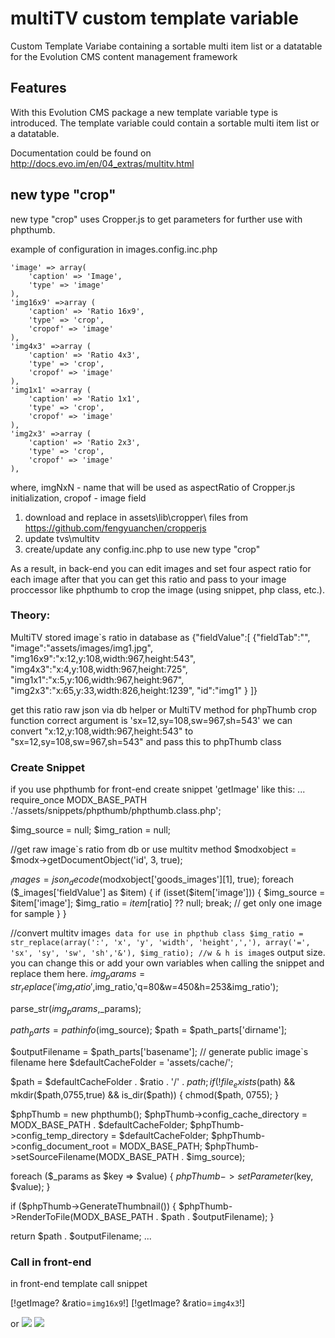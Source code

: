 # multiTV custom template variable

Custom Template Variabe containing a sortable multi item list or a datatable for the Evolution CMS content management framework

## Features

With this Evolution CMS package a new template variable type is introduced. The template variable could contain a sortable multi item list or a datatable.

Documentation could be found on http://docs.evo.im/en/04_extras/multitv.html

## new type "crop"
new type "crop" uses Cropper.js to get parameters for further use with phpthumb.

example of configuration in images.config.inc.php

    'image' => array(
        'caption' => 'Image',
        'type' => 'image'
    ),
    'img16x9' =>array (
        'caption' => 'Ratio 16x9',
        'type' => 'crop',
        'cropof' => 'image'
    ),
    'img4x3' =>array (
        'caption' => 'Ratio 4x3',
        'type' => 'crop',
        'cropof' => 'image'
    ),
    'img1x1' =>array (
        'caption' => 'Ratio 1x1',
        'type' => 'crop',
        'cropof' => 'image'
    ),
    'img2x3' =>array (
        'caption' => 'Ratio 2x3',
        'type' => 'crop',
        'cropof' => 'image'
    ),
where,
imgNxN - name that will be used as aspectRatio of Cropper.js initialization,
cropof - image field

1. download and replace in assets\lib\cropper\ files from https://github.com/fengyuanchen/cropperjs
2. update tvs\multitv
3. create/update any config.inc.php to use new type "crop"

As a result, in back-end you can edit images and set four aspect ratio for each image
after that you can get this ratio and pass to your image proccessor like phpthumb to crop the image (using snippet, php class, etc.).

### Theory:
MultiTV stored image`s ratio in database as 
{"fieldValue":[
{"fieldTab":"",
"image":"assets/images/img1.jpg",
"img16x9":"x:12,y:108,width:967,height:543",
"img4x3":"x:4,y:108,width:967,height:725",
"img1x1":"x:5,y:106,width:967,height:967",
"img2x3":"x:65,y:33,width:826,height:1239",
"id":"img1"
}
]}

get this ratio raw json via db helper or MultiTV method
for phpThumb crop function correct argument is 'sx=12,sy=108,sw=967,sh=543'
we can convert "x:12,y:108,width:967,height:543" to "sx=12,sy=108,sw=967,sh=543"
and pass this to phpThumb class

### Create Snippet
if you use phpthumb for front-end create snippet 'getImage' like this:
...
require_once MODX_BASE_PATH .'/assets/snippets/phpthumb/phpthumb.class.php';

$img_source = null;
$img_ration = null;
 
//get raw image`s ratio from db or use multitv method
$modxobject = $modx->getDocumentObject('id', 3, true);

$_images = json_decode($modxobject['goods_images'][1], true);
foreach ($_images['fieldValue'] as $item) {
if (isset($item['image'])) {
  $img_source = $item['image'];
  $img_ratio = $item[$ratio] ?? null;
  break; // get only one image for sample
}
}

//convert multitv image`s data for use in phpthub class
$img_ratio = str_replace(array(':', 'x', 'y', 'width', 'height',','), array('=', 'sx', 'sy', 'sw', 'sh','&'), $img_ratio);
//w & h is image`s output size. you can change this or add your own variables when calling the snippet and replace them here.
$img_params = str_replace('img_ratio',$img_ratio,'q=80&w=450&h=253&img_ratio'); 

parse_str($img_params,$_params);

$path_parts = pathinfo($img_source);
$path = $path_parts['dirname'];

$outputFilename = $path_parts['basename']; // generate public image`s filename here
$defaultCacheFolder = 'assets/cache/';

$path = $defaultCacheFolder . $ratio . '/' . $path;
if (!file_exists($path) && mkdir($path,0755,true) && is_dir($path)) {
    chmod($path, 0755);
}

$phpThumb = new phpthumb();
$phpThumb->config_cache_directory = MODX_BASE_PATH . $defaultCacheFolder;
$phpThumb->config_temp_directory = $defaultCacheFolder;
$phpThumb->config_document_root = MODX_BASE_PATH;
$phpThumb->setSourceFilename(MODX_BASE_PATH . $img_source);

foreach ($_params as $key => $value) {
    $phpThumb->setParameter($key, $value);
}

if ($phpThumb->GenerateThumbnail()) {
	$phpThumb->RenderToFile(MODX_BASE_PATH . $path . $outputFilename);
} 

return  $path . $outputFilename;
...

### Call in front-end

in front-end template call snippet

[!getImage? &ratio=`img16x9`!]
[!getImage? &ratio=`img4x3`!]

or
<img src="[!getImage? &ratio=`img16x9`!]">
<img src="[!getImage? &ratio=`img4x3`!]">
